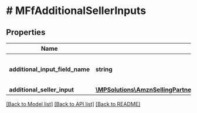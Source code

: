 # # MFfAdditionalSellerInputs

## Properties

Name | Type | Description | Notes
------------ | ------------- | ------------- | -------------
**additional_input_field_name** | **string** | The name of the additional input field. |
**additional_seller_input** | [**\MPSolutions\AmznSellingPartnerApi\Models\MerchantFulfillment\MFfAdditionalSellerInput**](MFfAdditionalSellerInput.md) |  |

[[Back to Model list]](../../README.md#models) [[Back to API list]](../../README.md#endpoints) [[Back to README]](../../README.md)
